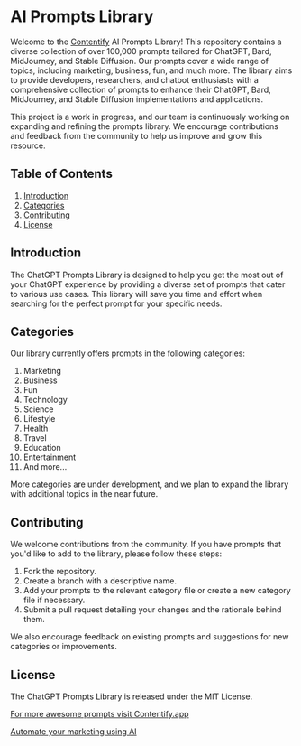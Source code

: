 # AI Prompts Library

Welcome to the [Contentify](https://contentify.app) AI Prompts Library! This repository contains a diverse collection of over 100,000 prompts tailored for ChatGPT, Bard, MidJourney, and Stable Diffusion. Our prompts cover a wide range of topics, including marketing, business, fun, and much more. The library aims to provide developers, researchers, and chatbot enthusiasts with a comprehensive collection of prompts to enhance their ChatGPT, Bard, MidJourney, and Stable Diffusion implementations and applications.

This project is a work in progress, and our team is continuously working on expanding and refining the prompts library. We encourage contributions and feedback from the community to help us improve and grow this resource.

## Table of Contents

1. [Introduction](#introduction)
2. [Categories](#categories)
3. [Contributing](#contributing)
4. [License](#license)

## Introduction

The ChatGPT Prompts Library is designed to help you get the most out of your ChatGPT experience by providing a diverse set of prompts that cater to various use cases. This library will save you time and effort when searching for the perfect prompt for your specific needs.

## Categories

Our library currently offers prompts in the following categories:

1. Marketing
2. Business
3. Fun
4. Technology
5. Science
6. Lifestyle
7. Health
8. Travel
9. Education
10. Entertainment
11. And more...

More categories are under development, and we plan to expand the library with additional topics in the near future.

## Contributing

We welcome contributions from the community. If you have prompts that you'd like to add to the library, please follow these steps:

1. Fork the repository.
2. Create a branch with a descriptive name.
3. Add your prompts to the relevant category file or create a new category file if necessary.
4. Submit a pull request detailing your changes and the rationale behind them.

We also encourage feedback on existing prompts and suggestions for new categories or improvements.

## License

The ChatGPT Prompts Library is released under the MIT License.

[For more awesome prompts visit Contentify.app](https://contentify.app/100000-free-chatgpt-prompts-prompt-engineering)

[Automate your marketing using AI](https://contentify.app)
